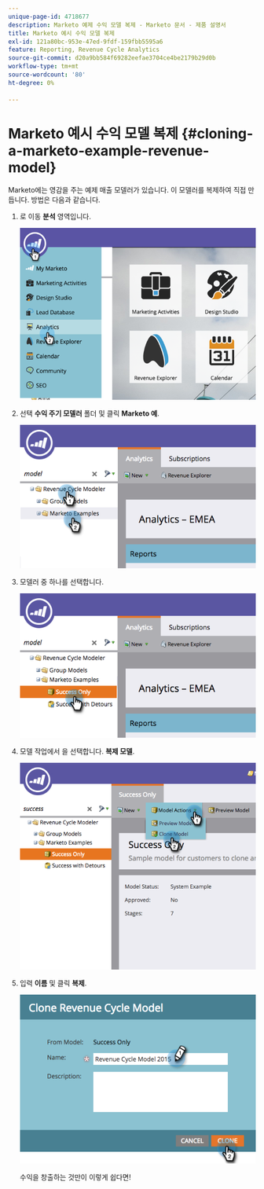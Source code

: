 ```yaml
---
unique-page-id: 4718677
description: Marketo 예제 수익 모델 복제 - Marketo 문서 - 제품 설명서
title: Marketo 예시 수익 모델 복제
exl-id: 121a80bc-953e-47ed-9fdf-159fbb5595a6
feature: Reporting, Revenue Cycle Analytics
source-git-commit: d20a9bb584f69282eefae3704ce4be2179b29d0b
workflow-type: tm+mt
source-wordcount: '80'
ht-degree: 0%

---
```


# Marketo 예시 수익 모델 복제 {#cloning-a-marketo-example-revenue-model}

Marketo에는 영감을 주는 예제 매출 모델러가 있습니다. 이 모델러를 복제하여 직접 만듭니다. 방법은 다음과 같습니다.

1. 로 이동 **분석** 영역입니다.

   ![](assets/image2015-4-27-17-3a37-3a30.png)

1. 선택 **수익 주기 모델러** 폴더 및 클릭 **Marketo 예**.

   ![](assets/image2015-4-27-17-3a11-3a39.png)

1. 모델러 중 하나를 선택합니다.

   ![](assets/image2015-4-27-17-3a33-3a11.png)

1. 모델 작업에서 을 선택합니다. **복제 모델**.

   ![](assets/image2015-4-27-17-3a18-3a29.png)

1. 입력 **이름** 및 클릭 **복제**.

   ![](assets/image2015-4-27-17-3a20-3a22.png)

   수익을 창출하는 것만이 이렇게 쉽다면!
